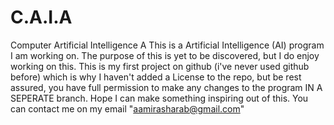 # C.A.I.A
Computer Artificial Intelligence A
This is a Artificial Intelligence (AI) program I am working on.
The purpose of this is yet to be discovered, but I do enjoy working on this.
This is my first project on github (i've never used github before) which is why I haven't added a License to the repo, but be rest assured, you have full permission to make any changes to the program IN A SEPERATE branch. Hope I can make something inspiring out of this.
You can contact me on my email "aamirasharab@gmail.com"

